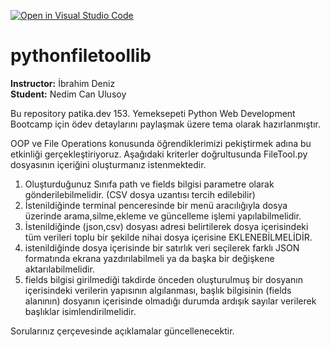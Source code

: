 [![Open in Visual Studio Code](https://classroom.github.com/assets/open-in-vscode-f059dc9a6f8d3a56e377f745f24479a46679e63a5d9fe6f495e02850cd0d8118.svg)](https://classroom.github.com/online_ide?assignment_repo_id=6627600&assignment_repo_type=AssignmentRepo)
# pythonfiletoollib

**Instructor:** İbrahim Deniz<br>
**Student:** Nedim Can Ulusoy

Bu repository patika.dev 153. Yemeksepeti Python Web Development Bootcamp için ödev detaylarını paylaşmak üzere tema olarak hazırlanmıştır. 

OOP ve File Operations konusunda öğrendiklerimizi pekiştirmek adına bu etkinliği gerçekleştiriyoruz. Aşağıdaki kriterler doğrultusunda FileTool.py dosyasının içeriğini oluşturmanız istenmektedir. 

1. Oluşturduğunuz Sınıfa path ve fields bilgisi parametre olarak gönderilebilmelidir. (CSV dosya uzantısı tercih edilebilir)
2. İstenildiğinde terminal penceresinde bir menü aracılığıyla dosya üzerinde arama,silme,ekleme ve güncelleme işlemi yapılabilmelidir. 
3. İstenildiğinde (json,csv) dosyası adresi belirtilerek dosya içerisindeki tüm verileri toplu bir şekilde nihai dosya içerisine EKLENEBİLMELİDİR. 
4. istenildiğinde dosya içerisinde bir satırlık veri seçilerek farklı JSON formatında ekrana yazdırılabilmeli ya da başka bir değişkene aktarılabilmelidir. 
5. fields bilgisi girilmediği takdirde önceden oluşturulmuş bir dosyanın içerisindeki verilerin yapısının algılanması, başlık bilgisinin (fields alanının) dosyanın içerisinde olmadığı durumda ardışık sayılar verilerek başlıklar isimlendirilmelidir. 


Sorularınız çerçevesinde açıklamalar güncellenecektir.
